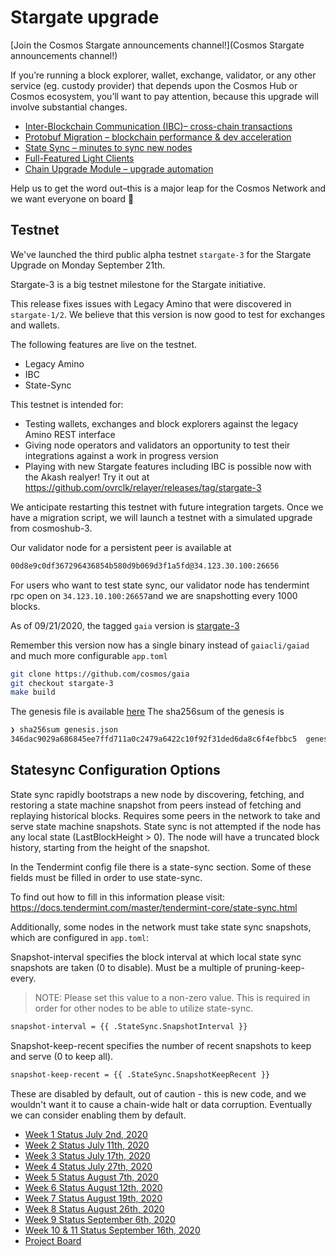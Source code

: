 
# Stargate upgrade

[Join the Cosmos Stargate announcements channel!](Cosmos Stargate announcements channel!)

If you’re running a block explorer, wallet, exchange, validator, or any other service (eg. custody provider) that depends upon the Cosmos Hub or Cosmos ecosystem, you’ll want to pay attention, because this upgrade will involve substantial changes.

- [Inter-Blockchain Communication (IBC)– cross-chain transactions](https://figment.network/resources/cosmos-stargate-upgrade-overview/#ibc)
- [Protobuf Migration – blockchain performance & dev acceleration](https://figment.network/resources/cosmos-stargate-upgrade-overview/#proto)
- [State Sync – minutes to sync new nodes](https://figment.network/resources/cosmos-stargate-upgrade-overview/#sync)
- [Full-Featured Light Clients](https://figment.network/resources/cosmos-stargate-upgrade-overview/#light)
- [Chain Upgrade Module – upgrade automation](https://figment.network/resources/cosmos-stargate-upgrade-overview/#upgrade)

Help us to get the word out–this is a major leap for the Cosmos Network and we want everyone on board 🚀

## Testnet

We've launched the third public alpha testnet `stargate-3` for the Stargate Upgrade on Monday September 21th.

Stargate-3 is a big testnet milestone for the Stargate initiative. 

This release fixes issues with Legacy Amino that were discovered in `stargate-1/2`. We believe that this version is now good to test for exchanges and wallets.

The following features are live on the testnet.

* Legacy Amino
* IBC
* State-Sync 


This testnet is intended for:

* Testing wallets, exchanges and block explorers against the legacy Amino REST interface
* Giving node operators and validators an opportunity to test their integrations against a work in progress version
* Playing with new Stargate features including IBC is possible now with the Akash realyer! Try it out at https://github.com/ovrclk/relayer/releases/tag/stargate-3

We anticipate restarting this testnet with future integration targets. Once we have a migration script, we will launch a testnet with a simulated upgrade from cosmoshub-3.

Our validator node for a persistent peer is available at

``` bash
00d8e9c0df367296436854b580d9b069d3f1a5fd@34.123.30.100:26656
```

For users who want to test state sync, our validator node has tendermint rpc open on `34.123.10.100:26657`and we are snapshotting every 1000 blocks.

As of 09/21/2020, the tagged `gaia` version is [stargate-3](https://github.com/cosmos/gaia/releases/tag/stargate-3)

Remember this version now has a single binary instead of `gaiacli/gaiad` and much more configurable `app.toml`

```bash
git clone https://github.com/cosmos/gaia
git checkout stargate-3
make build
```



The genesis file is available [here](genesis.json)
The sha256sum of the genesis is
```bash
❯ sha256sum genesis.json
346dac9029a686845ee7ffd711a0c2479a6422c10f92f31ded6da8c6f4efbbc5  genesis.json
```


## Statesync Configuration Options

State sync rapidly bootstraps a new node by discovering, fetching, and restoring a state machine snapshot from peers instead of fetching and replaying historical blocks. Requires some peers in the network to take and serve state machine snapshots. State sync is not attempted if the node has any local state (LastBlockHeight > 0). The node will have a truncated block history, starting from the height of the snapshot.

In the Tendermint config file there is a state-sync section. Some of these fields must be filled in order to use state-sync.

To find out how to fill in this information please visit: <https://docs.tendermint.com/master/tendermint-core/state-sync.html>

Additionally, some nodes in the network must take state sync snapshots, which are configured in `app.toml`:

Snapshot-interval specifies the block interval at which local state sync snapshots are taken (0 to disable). Must be a multiple of pruning-keep-every.

> NOTE: Please set this value to a non-zero value. This is required in order for other nodes to be able to utilize state-sync.

``` bash
snapshot-interval = {{ .StateSync.SnapshotInterval }}
```

Snapshot-keep-recent specifies the number of recent snapshots to keep and serve (0 to keep all).

``` bash
snapshot-keep-recent = {{ .StateSync.SnapshotKeepRecent }}
```

These are disabled by default, out of caution - this is new code, and we wouldn't want it to cause a chain-wide halt or data corruption. Eventually we can consider enabling them by default.

- [Week 1 Status July 2nd, 2020](week1.md)
- [Week 2 Status July 11th, 2020](week2.md)
- [Week 3 Status July 17th, 2020](week3.md)
- [Week 4 Status July 27th, 2020](week4.md)
- [Week 5 Status August 7th, 2020](week5.md)
- [Week 6 Status August 12th, 2020](week6.md)
- [Week 7 Status August 19th, 2020](week7.md)
- [Week 8 Status August 26th, 2020](week8.md)
- [Week 9 Status September 6th, 2020](week9.md)
- [Week 10 & 11 Status September 16th, 2020](week10_11.md)
- [Project Board](https://github.com/orgs/cosmosdevs/projects/1)
